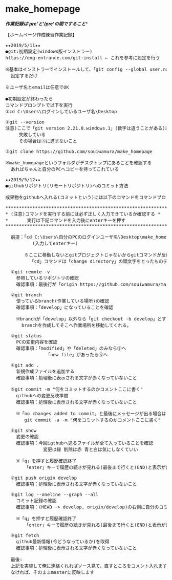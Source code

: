 # make_homepage

*********<b>作業記録は'pre'と'/pre'の間ですること</b>**********
<pre>
【ホームページ作成練習作業記録】

★★2019/5/11★★
●git:初期設定(windows版インストラー)
https://eng-entrance.com/git-install ← これを参考に設定を行う

※基本はインストラーでインストールして、「git config --global user.name "名前"」とかで
  設定するだけ

※ユーザ名とemailは任意でOK

●初期設定が終わったら
コマンドプロンプトで以下を実行
①cd C:\Users\ログインしているユーザ名\Desktop

②git --version
注意)ここで「git version 2.21.0.windows.1」(数字は違うことがある)以外が出たらインストールに
     失敗している
     その場合は③に進まないこと

③git clone https://github.com/souiwamura/make_homepage

※make_homepageというフォルダがデスクトップにあることを確認する
  あればちゃんと自分のPCへコピーを持ってこれている

★★2019/5/12★★
●githubリポジトリ(リモートリポジトリ)へのコミット方法

成果物をgithubへ入れる(コミットという)には以下のコマンドをコマンドプロンプトで実行する

********************************************************************
* (注意)コマンドを実行する前には必ず正しく入力できているか確認する *
*       実行は下記コマンドを入力後にenterキーを押す                *
********************************************************************

  前提：「cd C:\Users\自分のPCのログインユーザ名\Desktop\make_homepage」を先に実行すること
          (入力してenterキー)

       ※ここに移動しないとgitプロジェクトじゃないからgitコマンドが反応しない
         「cd」コマンドは「change directory」の頭文字をとったものディレクトリは場所と考えればいい

  ①git remote -v
    参照しているリポジトリの確認
    確認事項：最後行が「origin https://github.com/souiwamura/make_homepage(push)」となっていること

  ②git branch
    使っているbranch(作業している場所)の確認
    確認事項：「develop」になっていることを確認

    ※branchが「develop」以外なら「git checkout -b develop」とすると
      branchを作成してそこへ作業場所を移動してくれる。

  ③git status
    PCの変更内容を確認
    確認事項：「modified」や「deleted」のみなら⑤へ
               「new file」があったら④へ

  ④git add .
    新規作成ファイルを追加する
    確認事項：処理後に表示される文字が赤くなっていないこと

  ⑤git commit -m "何をコミットするのかコメントここに書く"
    githubへの変更反映準備
    確認事項：処理後に表示される文字が赤くなっていないこと

    ※「no changes added to commit」と最後にメッセージが出る場合は
       git commit -a -m "何をコミットするのかコメントここに書く"

  ⑥git show
    変更の確認
    確認事項：今回igthubへ送るファイルが全て入っていることを確認
              変更は緑 削除は赤 青と白は気にしなくていい

    ※「q」を押すと履歴確認終了
       「enter」キーで履歴の続きが見れる(最後まで行くと(END)と表示が出るので「q」で終了)

  ⑦git push origin develop
    確認事項：処理後に表示される文字が赤くなっていないこと

  ⑧git log --oneline --graph --all
    コミット記録の確認
    確認事項：(HEAD -> develop, origin/develop)の右側に自分のコミットした時のコメントがあること

    ※「q」を押すと履歴確認終了
       「enter」キーで履歴の続きが見れる(最後まで行くと(END)と表示が出るので「q」で終了)

  ⑨git fetch
    github最新情報(今どうなっているか)を取得
    確認事項：処理後に表示される文字が赤くなっていないこと

  最後:
  上記を実施して俺に連絡くれればソース見て、直すところをコメント入れます
  なければ、そのままmasterに反映します
</pre>
